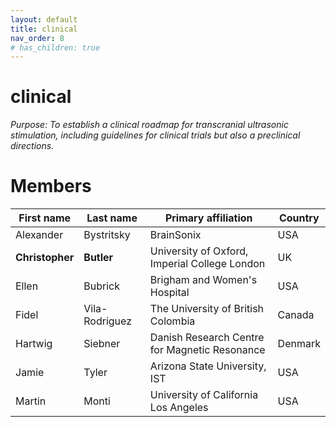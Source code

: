 ```yaml
---
layout: default
title: clinical
nav_order: 8
# has_children: true
---
```

# clinical

*Purpose: To establish a clinical roadmap for transcranial ultrasonic stimulation, including guidelines for clinical trials but also a preclinical directions.*

# Members

| First   name | Last   name    | Primary   affiliation                           | Country |
|--------------|----------------|-------------------------------------------------|---------|
| Alexander    | Bystritsky     | BrainSonix                                      | USA     |
| **Christopher**  | **Butler**         | University of   Oxford, Imperial College London | UK      |
| Ellen        | Bubrick        | Brigham and Women's Hospital                    | USA     |
| Fidel        | Vila-Rodriguez | The   University of British Colombia            | Canada  |
| Hartwig      | Siebner        | Danish   Research Centre for Magnetic Resonance | Denmark |
| Jamie        | Tyler          | Arizona   State University, IST                 | USA     |
| Martin       | Monti          | University   of California Los Angeles          | USA     |
